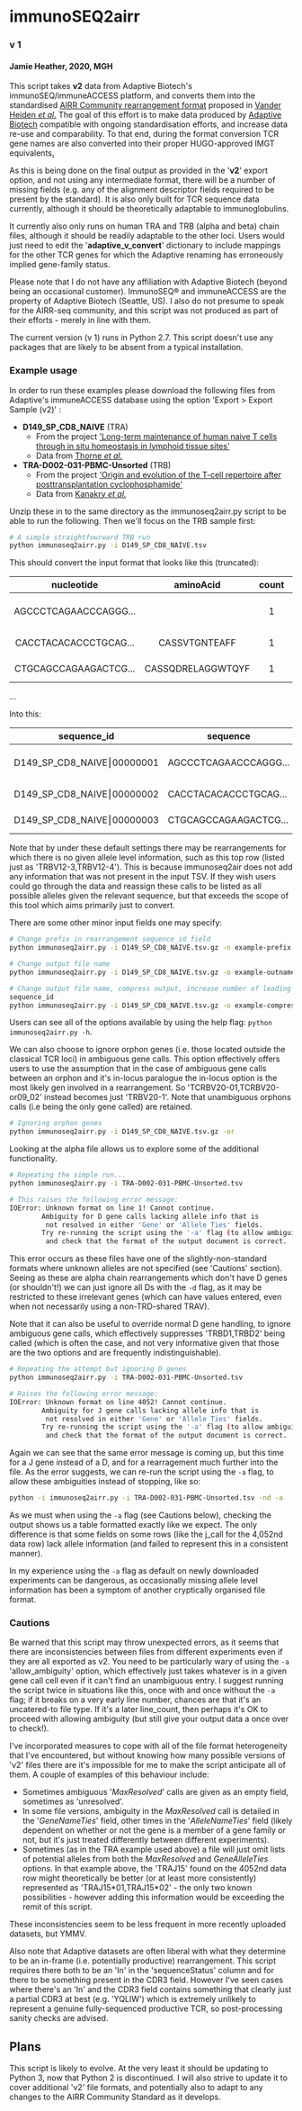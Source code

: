 # immunoSEQ2airr

### v 1
#### Jamie Heather, 2020, MGH

This script takes **v2** data from Adaptive Biotech's immunoSEQ/immuneACCESS platform, and converts them into the standardised [AIRR Community rearrangement format](https://docs.airr-community.org/en/latest/) proposed in [Vander Heiden *et al.*](https://doi.org/10.3389/fimmu.2018.02206) The goal of this effort is to make data produced by [Adaptive Biotech](https://www.adaptivebiotech.com/) compatible with ongoing standardisation efforts, and increase data re-use and comparability. To that end, during the format conversion TCR gene names are also converted into their proper HUGO-approved IMGT equivalents[.](http://jamimmunology.blogspot.com/2018/09/the-problem-with-adaptive-tcr-data-nomenclature.html)

As this is being done on the final output as provided in the '**v2**' export option, and not using any intermediate format, there will be a number of missing fields (e.g. any of the alignment descriptor fields required to be present by the standard). It is also only built for TCR sequence data currently, although it should be theoretically adaptable to immunoglobulins.

It currently also only runs on human TRA and TRB (alpha and beta) chain files, although it should be readily adaptable to the other loci. Users would just need to edit the '**adaptive_v_convert**' dictionary to include mappings for the other TCR genes for which the Adaptive renaming has erroneously implied gene-family status.

Please note that I do not have any affiliation with Adaptive Biotech (beyond being an occasional customer). ImmunoSEQ® and immuneACCESS are the property of Adaptive Biotech (Seattle, US). I also do not presume to speak for the AIRR-seq community, and this script was not produced as part of their efforts - merely in line with them.

The current version (v 1) runs in Python 2.7. This script doesn't use any packages that are likely to be absent from a typical installation. 

### Example usage

In order to run these examples please download the following files from Adaptive's immuneACCESS database using the option 'Export > Export Sample (v2)' :

* **D149_SP_CD8_NAIVE** (TRA)
    * From the project ['Long-term maintenance of human naive T cells through in situ homeostasis in lymphoid tissue sites'](https://doi.org/10.21417/B7G019) 
    * Data from [Thorne *et al.*](https://doi.org/10.1126/sciimmunol.aah6506)
* **TRA-D002-031-PBMC-Unsorted** (TRB)
    * From the project ['Origin and evolution of the T-cell repertoire after posttransplantation cyclophosphamide'](https://doi.org/10.21417/B75P4J)
    * Data from [Kanakry *et al.*](https://doi.org/10.1172/jci.insight.86252)
    
Unzip these in to the same directory as the immunoseq2airr.py script to be able to run the following. Then we'll focus on the TRB sample first:

```bash
# A simple straightfowrward TRB run
python immunoseq2airr.py -i D149_SP_CD8_NAIVE.tsv
```

This should convert the input format that looks like this (truncated):

|                                        nucleotide                                       |     aminoAcid     | count |  frequencyCount (%)  | cdr3Length |  vMaxResolved | vFamilyName |  vGeneName | vGeneAllele | vFamilyTies |     vGeneNameTies     | … |
|:---------------------------------------------------------------------------------------:|:-----------------:|:-----------------------:|:--------------------:|:----------:|:-------------:|:-----------:|:----------:|:-----------:|:-----------:|:---------------------:|:---:|
| AGCCCTCAGAACCCAGGG... |                   |            1            | 2.00812890581072E-05 |     46     |   unresolved  |   TCRBV12   | unresolved |             |             | TCRBV12-03,TCRBV12-04 |   |
| CACCTACACACCCTGCAG... |   CASSVTGNTEAFF   |            1            | 1.40569023406751E-05 |     39     | TCRBV04-02\*01 |   TCRBV04   | TCRBV04-02 |      1      |             |                       |   |
| CTGCAGCCAGAAGACTCG... | CASSQDRELAGGWTQYF |            1            | 1.80731601522965E-05 |     51     | TCRBV04-03\*01 |   TCRBV04   | TCRBV04-03 |      1      |             |                       |   |
...

Into this:

| sequence_id                | sequence                                                                                | v_call            | d_call            | j_call     | junction_aa       | duplicate_count | rev_comp | productive | ... |
|----------------------------|-----------------------------------------------------------------------------------------|-------------------|-------------------|------------|-------------------|-----------------|----------|------------|-----|
| D149_SP_CD8_NAIVE⎮00000001 | AGCCCTCAGAACCCAGGG... | TRBV12-3,TRBV12-4 | TRBD2\*01,TRBD2\*02 | TRBJ2-1\*01 |                   | 1               | F        | F          |     |
| D149_SP_CD8_NAIVE⎮00000002 | CACCTACACACCCTGCAG... | TRBV4-2\*01        | TRBD1\*01          | TRBJ1-1\*01 | CASSVTGNTEAFF     | 1               | F        | T          |     |
| D149_SP_CD8_NAIVE⎮00000003 | CTGCAGCCAGAAGACTCG... | TRBV4-3\*01        | TRBD2\*02          | TRBJ2-3\*01 | CASSQDRELAGGWTQYF | 1               | F        | T          |     |

Note that by under these default settings there may be rearrangements for which there is no given allele level information, such as this top row (listed just as 'TRBV12-3,TRBV12-4'). This is because immunoseq2air does not add any information that was not present in the input TSV. If they wish users could go through the data and reassign these calls to be listed as all possible alleles given the relevant sequence, but that exceeds the scope of this tool which aims primarily just to convert.

There are some other minor input fields one may specify:

```bash
# Change prefix in rearrangement sequence_id field
python immunoseq2airr.py -i D149_SP_CD8_NAIVE.tsv.gz -n example-prefix

# Change output file name
python immunoseq2airr.py -i D149_SP_CD8_NAIVE.tsv.gz -o example-outname

# Change output file name, compress output, increase number of leading zeroes in 
sequence_id
python immunoseq2airr.py -i D149_SP_CD8_NAIVE.tsv.gz -o example-compressed -z -lz 10
```

Users can see all of the options available by using the help flag: ```python immunoseq2airr.py -h```.

We can also choose to ignore orphon genes (i.e. those located outside the classical TCR loci) in ambiguous gene calls. This option effectively offers users to use the assumption that in the case of ambiguous gene calls between an orphon and it's in-locus paralogue the in-locus option is the most likely gen involved in a rearrangement. So 'TCRBV20-01,TCRBV20-or09_02' instead becomes just 'TRBV20-1'. Note that unambiguous orphons calls (i.e being the only gene called) are retained.

```bash
# Ignoring orphon genes
python immunoseq2airr.py -i D149_SP_CD8_NAIVE.tsv.gz -or
```

Looking at the alpha file allows us to explore some of the additional functionality.

```bash
# Repeating the simple run...
python immunoseq2airr.py -i TRA-D002-031-PBMC-Unsorted.tsv 

# This raises the following error message:
IOError: Unknown format on line 1! Cannot continue. 
        Ambiguity for D gene calls lacking allele info that is
         not resolved in either 'Gene' or 'Allele Ties' fields.
        Try re-running the script using the '-a' flag (to allow ambiguity),
         and check that the format of the output document is correct.
```

This error occurs as these files have one of the slightly-non-standard formats where unknown alleles are not specified (see 'Cautions' section). Seeing as these are alpha chain rearrangements which don't have D genes (or shouldn't!) we can just ignore all Ds with the ```-d``` flag, as it may be restricted to these irrelevant genes (which can have values entered, even when not necessarily using a non-TRD-shared TRAV).

Note that it can also be useful to override normal D gene handling, to ignore ambiguous gene calls, which effectively suppresses 'TRBD1,TRBD2' being called (which is often the case, and not very informative given that those are the two options and are frequently indistinguishable).

```bash
# Repeating the attempt but ignoring D genes
python immunoseq2airr.py -i TRA-D002-031-PBMC-Unsorted.tsv 

# Raises the following error message:
IOError: Unknown format on line 4052! Cannot continue. 
        Ambiguity for J gene calls lacking allele info that is
         not resolved in either 'Gene' or 'Allele Ties' fields.
        Try re-running the script using the '-a' flag (to allow ambiguity),
         and check that the format of the output document is correct.
```

Again we can see that the same error message is coming up, but this time for a J gene instead of a D, and for a rearragement much further into the file. As the error suggests, we can re-run the script using the ```-a``` flag, to allow these ambiguities instead of stopping, like so:

```bash
python -i immunoseq2airr.py -i TRA-D002-031-PBMC-Unsorted.tsv -nd -a
```

As we must when using the ```-a``` flag (see Cautions below), checking the output shows us a table formatted exactly like we expect. The only difference is that some fields on some rows (like the j_call for the 4,052nd data row) lack allele information (and failed to represent this in a consistent manner). 

In my experience using the ```-a``` flag as default on newly downloaded experiments can be dangerous, as occasionally missing allele level information has been a symptom of another cryptically organised file format.

### Cautions

Be warned that this script may throw unexpected errors, as it seems that there are inconsistencies between files from different experiments even if they are all exported as v2. You need to be particularly wary of using the ```-a``` 'allow_ambiguity' option, which effectively just takes whatever is in a given gene call cell even if it can't find an unambiguous entry. I suggest running the script twice in situations like this, once with and once without the ```-a``` flag; if it breaks on a very early line number, chances are that it's an uncatered-to file type. If it's a later line_count, then perhaps it's OK to proceed with allowing ambiguity (but still give your output data a once over to check!).

I've incorporated measures to cope with all of the file format heterogeneity that I've encountered, but without knowing how many possible versions of 'v2' files there are it's impossible for me to make the script anticipate all of them. A couple of examples of this behaviour include:

* Sometimes ambiguous '*MaxResolved*' calls are given as an empty field, sometimes as 'unresolved'. 
* In some file versions, ambiguity in the *MaxResolved* call is detailed in the '*GeneNameTies*' field, other times in the '*AlleleNameTies*' field (likely dependent on whether or not the gene is a member of a gene family or not, but it's just treated differently between different experiments).
* Sometimes (as in the TRA example used above) a file will just omit lists of potential alleles from both the *MaxResolved* and *GeneAlleleTies* options. In that example above, the 'TRAJ15' found on the 4052nd data row might theoretically be better (or at least more consistently) represented as 'TRAJ15\*01,TRAJ15\*02' - the only two known possibilities - however adding this information would be exceeding the remit of this script.

These inconsistencies seem to be less frequent in more recently uploaded datasets, but YMMV. 

Also note that Adaptive datasets are often liberal with what they determine to be an in-frame (i.e. potentially productive) rearrangement. This script requires there both to be an 'In' in the 'sequenceStatus' column and for there to be something present in the CDR3 field. However I've seen cases where there's an 'In' and the CDR3 field contains something that clearly just a partial CDR3 at best (e.g. 'YQLIW') which is extremely unlikely to represent a genuine fully-sequenced productive TCR, so post-processing sanity checks are advised.

## Plans

This script is likely to evolve. At the very least it should be updating to Python 3, now that Python 2 is discontinued. I will also strive to update it to cover additional 'v2' file formats, and potentially also to adapt to any changes to the AIRR Community Standard as it develops. 
